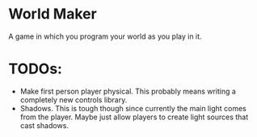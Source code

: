 World Maker
===
A game in which you program your world as you play in it.

TODOs:
===
- Make first person player physical. This probably means writing a completely new controls library.
- Shadows. This is tough though since currently the main light comes from the player. Maybe just allow players to create light sources that cast shadows.
